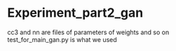 # Experiment_part2_gan
cc3 and nn are files of parameters of weights and so on
test_for_main_gan.py is what we used
